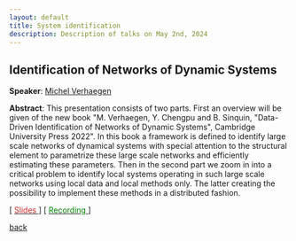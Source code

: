 ```yaml
---
layout: default
title: System identification
description: Description of talks on May 2nd, 2024
---
```


## Identification of Networks of Dynamic Systems

**Speaker**: [Michel Verhaegen](https://www.dcsc.tudelft.nl/~mverhaegen/)

**Abstract**: This presentation consists of two parts. First an overview will be given of the new book "M. Verhaegen, Y. Chengpu and B. Sinquin, "Data-Driven Identification of Networks of Dynamic Systems", Cambridge University Press 2022". In this book a framework is defined to identify large scale networks of dynamical systems with special attention to the structural element to parametrize these large scale networks and efficiently estimating these parameters. Then in the second part we zoom in into a critical problem to identify local systems operating in such large scale networks using local data and local methods only. The latter creating the possibility to implement these methods in a distributed fashion.

[ [<span style="color:#D22B2B">Slides</span>
](../slides/20240502_verhaegen.pdf) ] [ [<span style="color:green">Recording</span>
](https://www.youtube.com/watch?v=kyIR-46D5l4&list=PLdzxeAZte_YvxvSCBiQyDdyO8muNHWnLr&index=26) ]

[back](../index.md#may-2nd-2024-system-identification)
